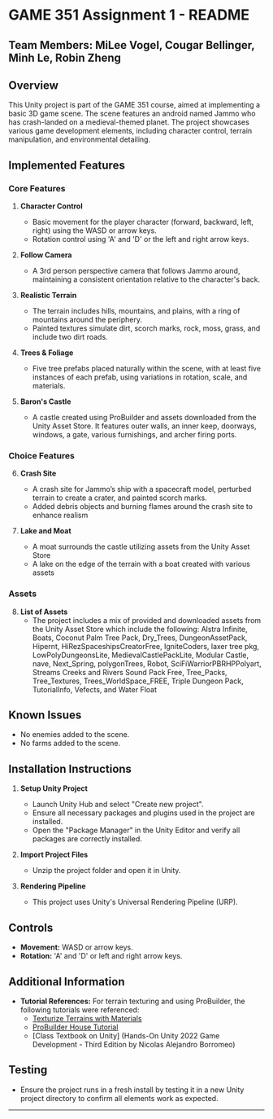 # GAME 351 Assignment 1 - README

## Team Members: MiLee Vogel, Cougar Bellinger, Minh Le, Robin Zheng

## Overview
This Unity project is part of the GAME 351 course, aimed at implementing a basic 3D game scene. The scene features an android named Jammo who has crash-landed on a medieval-themed planet. The project showcases various game development elements, including character control, terrain manipulation, and environmental detailing.

## Implemented Features

### Core Features

1. **Character Control**
   - Basic movement for the player character (forward, backward, left, right) using the WASD or arrow keys.
   - Rotation control using 'A' and 'D' or the left and right arrow keys.

2. **Follow Camera**
   - A 3rd person perspective camera that follows Jammo around, maintaining a consistent orientation relative to the character's back.

3. **Realistic Terrain**
   - The terrain includes hills, mountains, and plains, with a ring of mountains around the periphery.
   - Painted textures simulate dirt, scorch marks, rock, moss, grass, and include two dirt roads.

4. **Trees & Foliage**
   - Five tree prefabs placed naturally within the scene, with at least five instances of each prefab, using variations in rotation, scale, and materials.

5. **Baron's Castle**
   - A castle created using ProBuilder and assets downloaded from the Unity Asset Store. It features outer walls, an inner keep, doorways, windows, a gate, various furnishings, and archer firing ports.

### Choice Features

6. **Crash Site**
   - A crash site for Jammo’s ship with a spacecraft model, perturbed terrain to create a crater, and painted scorch marks.
   - Added debris objects and burning flames around the crash site to enhance realism
  
7. **Lake and Moat**
   - A moat surrounds the castle utilizing assets from the Unity Asset Store
   - A lake on the edge of the terrain with a boat created with various assets

### Assets

8. **List of Assets**
   -  The project includes a mix of provided and downloaded assets from the Unity Asset Store which include the following: Alstra Infinite, Boats, Coconut Palm Tree Pack, Dry_Trees, DungeonAssetPack, Hipernt, HiRezSpaceshipsCreatorFree, IgniteCoders, laxer tree pkg, LowPolyDungeonsLite, MedievalCastlePackLite, Modular Castle, nave, Next_Spring, polygonTrees, Robot, SciFiWarriorPBRHPPolyart, Streams Creeks and Rivers Sound Pack Free, Tree_Packs, Tree_Textures, Trees_WorldSpace_FREE, Triple Dungeon Pack, TutorialInfo, Vefects, and Water Float

## Known Issues
- No enemies added to the scene.
- No farms added to the scene.

## Installation Instructions

1. **Setup Unity Project**
   - Launch Unity Hub and select "Create new project".
   - Ensure all necessary packages and plugins used in the project are installed.
   - Open the "Package Manager" in the Unity Editor and verify all packages are correctly installed.

2. **Import Project Files**
   - Unzip the project folder and open it in Unity.

3. **Rendering Pipeline**
   - This project uses Unity's Universal Rendering Pipeline (URP).

## Controls

- **Movement:** WASD or arrow keys.
- **Rotation:** 'A' and 'D' or left and right arrow keys.

## Additional Information

- **Tutorial References:** For terrain texturing and using ProBuilder, the following tutorials were referenced:
  - [Texturize Terrains with Materials](https://learn.unity.com/tutorial/texturize-terrains-with-materials)
  - [ProBuilder House Tutorial](http://www.procore3d.com/pb-house-tutorial/)
  - [Class Textbook on Unity] (Hands-On Unity 2022 Game Development - Third Edition by Nicolas Alejandro Borromeo)

## Testing

- Ensure the project runs in a fresh install by testing it in a new Unity project directory to confirm all elements work as expected.

---


